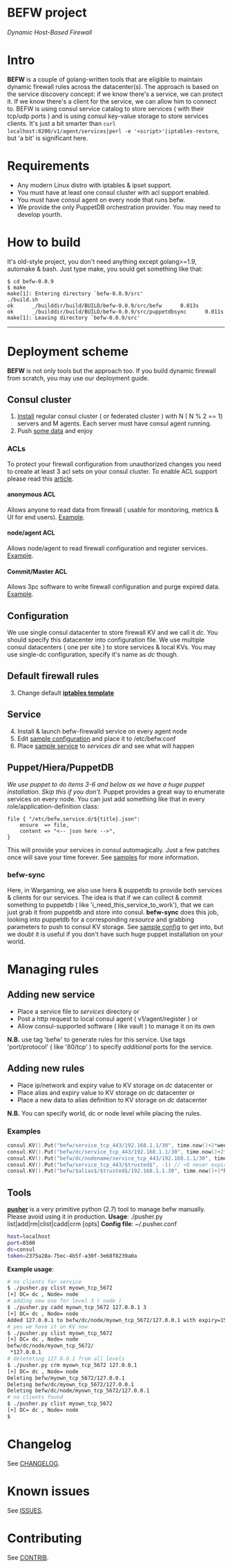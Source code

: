 # BEFW project
###### Dynamic Host-Based Firewall
# Intro
**BEFW** is a couple of golang-written tools that are eligible to maintain dynamic firewall rules across the datacenter(s).
The approach is based on the service discovery concept: if we know there's a service, we can protect it. If we know there's a client for the service, we can allow him to connect to.
BEFW is using consul service catalog to store services ( with their tcp/udp ports ) and is using consul key-value storage to store services clients.
It's just a bit smarter than ```curl localhost:8200/v1/agent/services|perl -e '<script>'|iptables-restore```, but 'a bit' is significant here.
# Requirements
- Any modern Linux distro with iptables & ipset support.
- You must have at least one consul cluster with acl support enabled.
- You must have consul agent on every node that runs befw.
- We provide the only PuppetDB orchestration provider. You may need to develop yourth.

# How to build
It's old-style project, you don't need anything except golang>=1.9, automake & bash.
Just type make, you sould get something like that:
```
$ cd befw-0.0.9
$ make
make[1]: Entering directory `befw-0.0.9/src'
./build.sh
ok      _/builddir/build/BUILD/befw-0.0.9/src/befw      0.013s
ok      _/builddir/build/BUILD/befw-0.0.9/src/puppetdbsync      0.011s
make[1]: Leaving directory `befw-0.0.9/src'
```
***
# Deployment scheme
**BEFW** is not only tools but the approach too. If you build dynamic firewall from scratch, you may use our deployment guide.
## Consul cluster
1. [Install](https://www.consul.io/docs/install/index.html) regular consul cluster ( or federated cluster ) with N ( N % 2 == 1) servers and M agents. Each server must have consul agent running.
2. Push [some data](samples/post.sh) and enjoy
### ACLs
To protect your firewall configuration from unauthorized changes you need to create at least 3 acl sets on your consul cluster.
To enable ACL support please read this [article](https://www.consul.io/docs/guides/acl-legacy.html).
#### anonymous ACL
Allows anyone to read data from firewall ( usable for monitoring, metrics & UI for end users). [Example](samples/anonymous.acl).
#### node/agent ACL
Allows node/agent to read firewall configuration and register services. [Example](samples/node.acl).
#### Commit/Master ACL
Allows 3pc software to write firewall configuration and purge expired data. [Example](samples/master.acl).
## Configuration
We use single consul datacenter to store firewall KV and we call it *dc*. You should specify this datacenter into configuration file.
We use multiple consul datacenters ( one per site ) to store services & local KVs.
You may use single-dc configuration, specify it's name as *dc* though.
## Default firewall rules
3. Change default [**iptables template**](samples/iptables.rules)
## Service
4. Install & launch befw-firewalld service on every agent node
5. Edit [sample configuration](samples/befw.conf) and place it to /etc/befw.conf
6. Place [sample service](samples/service.json) to *services dir* and see what will happen
## Puppet/Hiera/PuppetDB
*We use puppet to do items 3-6 and below as we have a huge puppet installation. Skip this if you don't.*
Puppet provides a great way to enumerate services on every node. You can just add something like that in every role/application-definition class:
```puppet
file { "/etc/befw.service.d/${title}.json":
    ensure  => file,
    content => "<-- json here -->",
}
```
This will provide your services in consul automagically. Just a few patches once will save your time forever.
See [samples](samples/puppet/) for more information.
### befw-sync
Here, in Wargaming, we also use hiera & puppetdb to provide both services & clients for our services. The idea is that if we can collect & commit something to puppetdb ( like 'i_need_this_service_to_work'), that we can just grab it from puppetdb and store into consul.
**befw-sync** does this job, looking into puppetdb for a corresponding *resource* and grabbing parameters to push to consul KV storage.
See [sample config](samples/befw.sync.conf) to get into, but we doubt it is useful if you don't have such huge puppet installation on your world.
# Managing rules
## Adding new service
- Place a service file to *services* directory or
- Post a http request to local consul agent ( v1/agent/register ) or
- Allow consul-supported software ( like vault ) to manage it on its own

**N.B.** use tag 'befw' to generate rules for this service. Use tags 'port/protocol' ( like '80/tcp' ) to specify *additional* ports for the service.
## Adding new rules
- Place ip/network and expiry value to KV storage on *dc* datacenter or
- Place alias and expiry value to KV storage on *dc* datacenter or
- Place a new data to alias definition to KV storage on *dc* datacenter

**N.B.** You can specify world, dc or node level while placing the rules.
### Examples
```go
consul.KV().Put("befw/service_tcp_443/192.168.1.1/30", time.now()+2*week)
consul.KV().Put("befw/dc/service_tcp_443/192.168.1.1/30", time.now()+2*week)
consul.KV().Put("befw/dc/nodename/service_tcp_443/192.168.1.1/30", time.now()+2*week)
consul.KV().Put("befw/service_tcp_443/$trusted$", -1) // <0 never expires
consul.KV().Put("befw/$alias$/$trusted$/192.168.1.1.30", time.now()+1*hour)
```
## Tools
[**pusher**](samples/pusher.py) is a very primitive python (2.7) tool to manage befw manually. Please avoid using it in production.
**Usage**: ./pusher.py list|add|rm|clist|cadd|crm  [opts]
**Config file**: ~/.pusher.conf
```bash
host=localhost
port=8500
dc=consul
token=2375a28a-75ec-4b5f-a30f-3e68f8239a0a
```
**Example usage**:
```bash
# no clients for service
$ ./pusher.py clist myown_tcp_5672
[+] DC= dc , Node= node
# adding new one for level 3 ( node )
$ ./pusher.py cadd myown_tcp_5672 127.0.0.1 3
[+] DC= dc , Node= node
Added 127.0.0.1 to befw/dc/node/myown_tcp_5672/127.0.0.1 with expiry=1554896188
# yes we have it on KV now
$ ./pusher.py clist myown_tcp_5672
[+] DC= dc , Node= node
befw/dc/node/myown_tcp_5672/
 *127.0.0.1
# deleteting 127.0.0.1 from all levels
$ ./pusher.py crm myown_tcp_5672 127.0.0.1
[+] DC= dc , Node= node
Deleting befw/myown_tcp_5672/127.0.0.1
Deleting befw/dc/myown_tcp_5672/127.0.0.1
Deleting befw/dc/node/myown_tcp_5672/127.0.0.1
# no clients found
$ ./pusher.py clist myown_tcp_5672
[+] DC= dc , Node= node
$ 
```
# Changelog
See [CHANGELOG](CHANGELOG.md).
# Known issues
See [ISSUES](ISSUES.md).
# Contributing
See [CONTRIB](CONTRIB.md).
